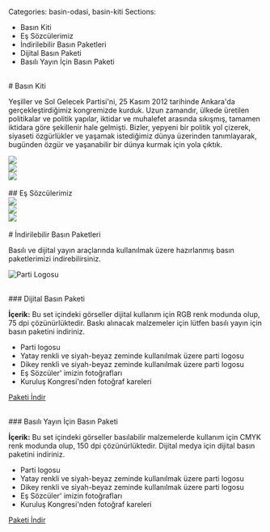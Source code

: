 Categories: basin-odasi, basin-kiti
Sections:
  - Basın Kiti
  - Eş Sözcülerimiz
  - İndirilebilir Basın Paketleri
  - Dijital Basın Paketi
  - Basılı Yayın İçin Basın Paketi

<br id="BasınKiti">
# Basın Kiti

Yeşiller ve Sol Gelecek Partisi'ni, 25 Kasım 2012 tarihinde Ankara'da gerçekleştirdiğimiz kongremizde kurduk. Uzun zamandır, ülkede üretilen politikalar ve politik yapılar, iktidar ve muhalefet arasında sıkışmış, tamamen iktidara göre şekillenir hale gelmişti. Bizler, yepyeni bir politik yol çizerek, siyaseti özgürlükler ve yaşamak istediğimiz dünya üzerinden tanımlayarak, bugünden özgür ve yaşanabilir bir dünya kurmak için yola çıktık.

<div class="carousel slide" id="first_carousel" >
  <div class="carousel-inner">
    <div class="item active"><img src="https://lh5.googleusercontent.com/-IdvuxRHKOxQ/Um4AvgTFBzI/AAAAAAAAAmw/P4kFZN0V5Wk/w958-h639-no/kongre-salon.jpg"></div>
    <div class="item"><img src="https://lh4.googleusercontent.com/-A41yUzKMxtA/UlRHdcHDLpI/AAAAAAAAASY/S78eVG12R5o/w958-h639-no/kongre-divan.jpg"></div>
    <div class="item"><img src="https://lh4.googleusercontent.com/-Vt-NnD-eawo/UlRHd5-ZZSI/AAAAAAAAASY/1a0v0xYHmv4/w958-h639-no/kongre-gencler.jpg"></div>
  </div>
  <a class="carousel-control left" data-slide="prev" href="#first_carousel">
    <span class="glyphicon glyphicon-chevron-left"></span>
  </a>
  <a class="carousel-control right" data-slide="next" href="#first_carousel">
    <span class="glyphicon glyphicon-chevron-right"></span>
  </a>
</div>

<br id="EşSözcülerimiz">
## Eş Sözcülerimiz

<div class="carousel slide" id="second_carousel" >
  <div class="carousel-inner">
    <div class="item active"><img src="https://lh6.googleusercontent.com/-QDsiw6HPOhc/UlRHY1igWUI/AAAAAAAAASY/X4waHVAx57M/w958-h641-no/essozculer2.JPG"></div>
    <div class="item"><img src="https://lh6.googleusercontent.com/-mgC6-rOu4Pk/UlRHbq1JFCI/AAAAAAAAASY/DKKSv8A9B_k/w958-h641-no/essozculer1.JPG"></div>
    <div class="item"><img src="https://lh3.googleusercontent.com/-3hGLXfJcZN4/UlRHelEP3QI/AAAAAAAAASY/zDp_esZ-YhQ/w958-h642-no/sevil+ve+Arif.jpg"></div>
  </div>
  <a class="carousel-control left" data-slide="prev" href="#second_carousel">
    <span class="glyphicon glyphicon-chevron-left"></span>
  </a>
  <a class="carousel-control right" data-slide="next" href="#second_carousel">
    <span class="glyphicon glyphicon-chevron-right"></span>
  </a>
</div>

<br id="İndirilebilirBasınPaketleri">
# İndirilebilir Basın Paketleri

Basılı ve dijital yayın araçlarında kullanılmak üzere hazırlanmış basın paketlerimizi indirebilirsiniz.

![Parti Logosu](https://lh6.googleusercontent.com/-llcGWEzqlgY/UlRLLV4kTcI/AAAAAAAAAU0/MWwoB23zZsM/w228-h272-no/kurumsal-kimlik-go%25CC%2588rseller-23.png)

<br id="DijitalBasınPaketi">
### Dijital Basın Paketi

**İçerik:**
Bu set içindeki görseller dijital kullanım için RGB renk modunda olup, 75 dpi çözünürlüktedir. Baskı alınacak malzemeler için lütfen basılı yayın için basın paketini indiriniz.

- Parti logosu
- Yatay renkli ve siyah-beyaz zeminde kullanılmak üzere parti logosu
- Dikey renkli ve siyah-beyaz zeminde kullanılmak üzere parti logosu
- Eş Sözcüler' imizin fotoğrafları
- Kuruluş Kongresi'nden fotoğraf kareleri

[   Paketi İndir](https://docs.google.com/uc?export=download&id=0B88KkSwAkgG1V3BRSWpYWU1PSlE "İndir")

<br id="BasılıYayınİçinBasınPaketi">
### Basılı Yayın İçin Basın Paketi

**İçerik:**
Bu set içindeki görseller basılabilir malzemelerde kullanım için CMYK renk modunda olup, 150 dpi çözünürlüktedir. Dijital medya için dijital basın paketini indiriniz.

- Parti logosu
- Yatay renkli ve siyah-beyaz zeminde kullanılmak üzere parti logosu
- Dikey renkli ve siyah-beyaz zeminde kullanılmak üzere parti logosu
- Eş Sözcüler' imizin fotoğrafları
- Kuruluş Kongresi'nden fotoğraf kareleri

[   Paketi İndir](https://docs.google.com/uc?export=download&id=0B88KkSwAkgG1M1o2TmdxNVp4MTQ "İndir")
